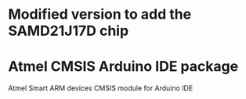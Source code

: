 # Modified version to add the SAMD21J17D chip

# Atmel CMSIS Arduino IDE package
Atmel Smart ARM devices CMSIS module for Arduino IDE
